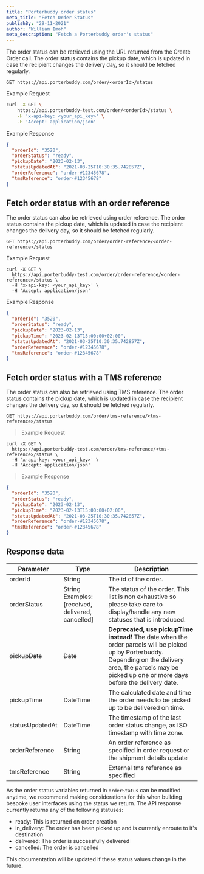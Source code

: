 ```yaml
---
title: "Porterbuddy order status"
meta_title: "Fetch Order Status"
publishBy: "29-11-2021"
author: "William Imoh"
meta_description: "Fetch a Porterbuddy order's status"
---
```


The order status can be retrieved using the URL returned from the Create Order call.
The order status contains the pickup date, which is updated in case the recipient changes the delivery day, so it should be fetched regularly.

```
GET https://api.porterbuddy.com/order/<orderId>/status
```

Example Request

```bash
curl -X GET \
    https://api.porterbuddy-test.com/order/<orderId>/status \
    -H 'x-api-key: <your_api_key>' \
    -H 'Accept: application/json'
```

Example Response

```json
{
  "orderId": "3520",
  "orderStatus": "ready",
  "pickupDate": "2023-02-13",
  "statusUpdatedAt": "2021-03-25T10:30:35.742857Z",
  "orderReference": "order-#12345678",
  "tmsReference": "order-#12345678"
}
```

## Fetch order status with an order reference

The order status can also be retrieved using order reference. The order status contains the pickup date, which is updated in case the recipient changes the delivery day, so it should be fetched regularly.

`GET https://api.porterbuddy.com/order/order-reference/<order-reference>/status`

Example Request

```shell
curl -X GET \
  https://api.porterbuddy-test.com/order/order-reference/<order-reference>/status \
  -H 'x-api-key: <your_api_key>' \
  -H 'Accept: application/json'
```

Example Response

```json
{
  "orderId": "3520",
  "orderStatus": "ready",
  "pickupDate": "2023-02-13",
  "pickupTime": "2023-02-13T15:00:00+02:00",
  "statusUpdatedAt": "2021-03-25T10:30:35.742857Z",
  "orderReference": "order-#12345678",
  "tmsReference": "order-#12345678"
}
```

## Fetch order status with a TMS reference

The order status can also be retrieved using TMS reference. The order status contains the pickup date, which is updated in case the recipient changes the delivery day, so it should be fetched regularly.

`GET https://api.porterbuddy.com/order/tms-reference/<tms-reference>/status`

> Example Request

```shell
curl -X GET \
  https://api.porterbuddy-test.com/order/tms-reference/<tms-reference>/status \
  -H 'x-api-key: <your_api_key>' \
  -H 'Accept: application/json'
```

> Example Response

```json
{
  "orderId": "3520",
  "orderStatus": "ready",
  "pickupDate": "2023-02-13",
  "pickupTime": "2023-02-13T15:00:00+02:00",
  "statusUpdatedAt": "2021-03-25T10:30:35.742857Z",
  "orderReference": "order-#12345678",
  "tmsReference": "order-#12345678"
}
```

## Response data

| Parameter       | Type                                              | Description                                                                                                                                                                                                       |
| --------------- | ------------------------------------------------- | ----------------------------------------------------------------------------------------------------------------------------------------------------------------------------------------------------------------- |
| orderId         | String                                            | The id of the order.                                                                                                                                                                                              |
| orderStatus     | String Examples: [received, delivered, cancelled] | The status of the order. This list is non exhaustive so please take care to display/handle any new statuses that is introduced.                                                                                   |
| ~~pickupDate~~  | ~~Date~~                                          | **Deprecated, use pickupTime instead!** The date when the order parcels will be picked up by Porterbuddy. Depending on the delivery area, the parcels may be picked up one or more days before the delivery date. |
| pickupTime      | DateTime                                          | The calculated date and time the order needs to be picked up to be delivered on time.                                                                                                                             |
| statusUpdatedAt | DateTime                                          | The timestamp of the last order status change, as ISO timestamp with time zone.                                                                                                                                   |
| orderReference  | String                                            | An order reference as specified in order request or the shipment details update                                                                                                                                   |
| tmsReference    | String                                            | External tms reference as specified                                                                                                                                                                               |

As the order status variables returned in `orderStatus` can be modified anytime, we recommend making considerations for this when building bespoke user interfaces using the status we return.
The API response currently returns any of the following statuses:

- ready: This is returned on order creation
- in_delivery: The order has been picked up and is currently enroute to it's destination
- delivered: The order is successfully delivered
- cancelled: The order is cancelled

This documentation will be updated if these status values change in the future.
